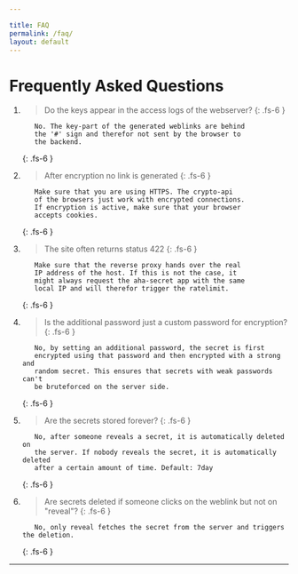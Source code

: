 ```yaml
---

title: FAQ
permalink: /faq/
layout: default
---
```


# Frequently Asked Questions

1. >Do the keys appear in the access logs of the webserver?
   {: .fs-6 }

   ```
      No. The key-part of the generated weblinks are behind
      the '#' sign and therefor not sent by the browser to
      the backend.
   ```
   {: .fs-6 }

2. >After encryption no link is generated
   {: .fs-6 }

   ```
      Make sure that you are using HTTPS. The crypto-api
      of the browsers just work with encrypted connections.
      If encryption is active, make sure that your browser
      accepts cookies.
   ```
   {: .fs-6 }

3. >The site often returns status 422
   {: .fs-6 }

   ```
      Make sure that the reverse proxy hands over the real
      IP address of the host. If this is not the case, it
      might always request the aha-secret app with the same
      local IP and will therefor trigger the ratelimit.
   ```
   {: .fs-6 }

4. >Is the additional password just a custom password for encryption?
   {: .fs-6 }

   ```
      No, by setting an additional password, the secret is first
      encrypted using that password and then encrypted with a strong and
      random secret. This ensures that secrets with weak passwords can't
      be bruteforced on the server side.
   ```
   {: .fs-6 }

5. >Are the secrets stored forever?
   {: .fs-6 }

   ```
      No, after someone reveals a secret, it is automatically deleted on
      the server. If nobody reveals the secret, it is automatically deleted
      after a certain amount of time. Default: 7day
   ```
   {: .fs-6 }

6. >Are secrets deleted if someone clicks on the weblink but not on "reveal"?
   {: .fs-6 }

   ```
      No, only reveal fetches the secret from the server and triggers the deletion.
   ```
   {: .fs-6 }

----

[aha-secret]: https://github.com/aha-oida/aha-secret
